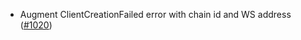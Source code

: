 *   Augment ClientCreationFailed error with chain id and WS address ([#1020])

[#1020]: https://github.com/informalsystems/ibc-rs/issues/1020
